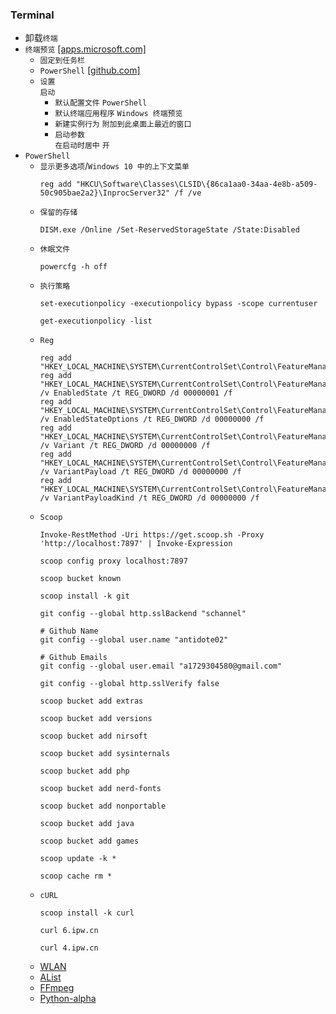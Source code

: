 ### Terminal
* 卸载`终端`
* `终端预览` [[apps.microsoft.com]](https://apps.microsoft.com/detail/9n8g5rfz9xk3?hl=zh-cn&gl=CN)
  * `固定到任务栏`
  * `PowerShell` [[github.com]](https://github.com/PowerShell/PowerShell/releases)
  * `设置`  
`启动`  
    * `默认配置文件` `PowerShell`
    * `默认终端应用程序` `Windows 终端预览`
    * `新建实例行为` `附加到此桌面上最近的窗口`
    * `启动参数`  
`在启动时居中` `开`
* `PowerShell`
  * `显示更多选项`/`Windows 10 中的上下文菜单`
    ```
    reg add "HKCU\Software\Classes\CLSID\{86ca1aa0-34aa-4e8b-a509-50c905bae2a2}\InprocServer32" /f /ve
    ```
  * `保留的存储`
    ```
    DISM.exe /Online /Set-ReservedStorageState /State:Disabled
    ```
  * `休眠文件`
    ```
    powercfg -h off
    ```
  * `执行策略`
    ```
    set-executionpolicy -executionpolicy bypass -scope currentuser

    get-executionpolicy -list
    ```
  * `Reg`
    ```
    reg add "HKEY_LOCAL_MACHINE\SYSTEM\CurrentControlSet\Control\FeatureManagement\Overrides\8\2897279119"
    reg add "HKEY_LOCAL_MACHINE\SYSTEM\CurrentControlSet\Control\FeatureManagement\Overrides\8\2897279119" /v EnabledState /t REG_DWORD /d 00000001 /f
    reg add "HKEY_LOCAL_MACHINE\SYSTEM\CurrentControlSet\Control\FeatureManagement\Overrides\8\2897279119" /v EnabledStateOptions /t REG_DWORD /d 00000000 /f
    reg add "HKEY_LOCAL_MACHINE\SYSTEM\CurrentControlSet\Control\FeatureManagement\Overrides\8\2897279119" /v Variant /t REG_DWORD /d 00000000 /f
    reg add "HKEY_LOCAL_MACHINE\SYSTEM\CurrentControlSet\Control\FeatureManagement\Overrides\8\2897279119" /v VariantPayload /t REG_DWORD /d 00000000 /f
    reg add "HKEY_LOCAL_MACHINE\SYSTEM\CurrentControlSet\Control\FeatureManagement\Overrides\8\2897279119" /v VariantPayloadKind /t REG_DWORD /d 00000000 /f
    ```
  * `Scoop`
    ```
    Invoke-RestMethod -Uri https://get.scoop.sh -Proxy 'http://localhost:7897' | Invoke-Expression

    scoop config proxy localhost:7897

    scoop bucket known

    scoop install -k git

    git config --global http.sslBackend "schannel"

    # Github Name
    git config --global user.name "antidote02"

    # Github Emails
    git config --global user.email "a1729304580@gmail.com"

    git config --global http.sslVerify false

    scoop bucket add extras

    scoop bucket add versions

    scoop bucket add nirsoft

    scoop bucket add sysinternals

    scoop bucket add php

    scoop bucket add nerd-fonts

    scoop bucket add nonportable

    scoop bucket add java

    scoop bucket add games

    scoop update -k *

    scoop cache rm *
    ```
  * `cURL`
    ```
    scoop install -k curl

    curl 6.ipw.cn

    curl 4.ipw.cn
    ```
  * [WLAN](/terminal/wlan.md)
  * [AList](/terminal/alist.md)
  * [FFmpeg](/terminal/ffmpeg.md)
  * [Python-alpha](/terminal/python.md)